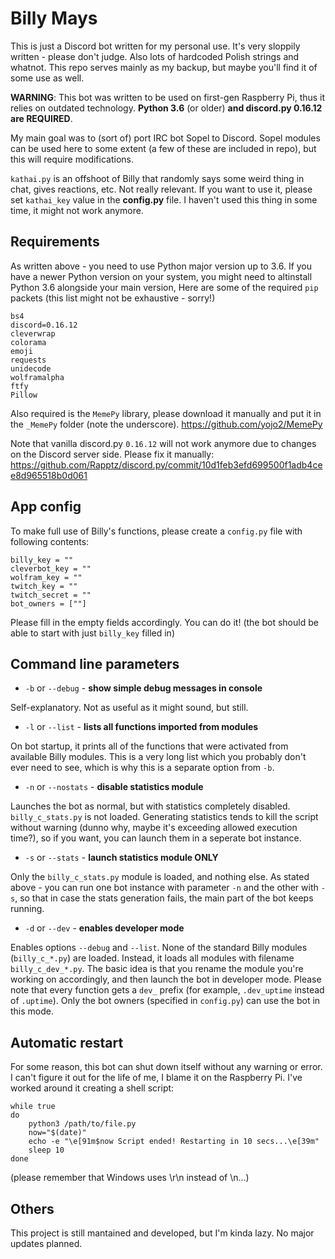 # Billy Mays

This is just a Discord bot written for my personal use. It's very sloppily written - please don't judge. Also lots of hardcoded Polish strings and whatnot. This repo serves mainly as my backup, but maybe you'll find it of some use as well.

**WARNING**: This bot was written to be used on first-gen Raspberry Pi, thus it relies on outdated technology. **Python 3.6** (or older) **and discord.py 0.16.12 are REQUIRED**.

My main goal was to (sort of) port IRC bot Sopel to Discord. Sopel modules can be used here to some extent (a few of these are included in repo), but this will require modifications.

`kathai.py` is an offshoot of Billy that randomly says some weird thing in chat, gives reactions, etc. Not really relevant. If you want to use it, please set `kathai_key` value in the **config.py** file. I haven't used this thing in some time, it might not work anymore.

## Requirements

As written above - you need to use Python major version up to 3.6. If you have a newer Python version on your system, you might need to altinstall Python 3.6 alongside your main version, Here are some of the required `pip` packets (this list might not be exhaustive - sorry!)

```
bs4
discord=0.16.12
cleverwrap
colorama
emoji
requests
unidecode
wolframalpha
ftfy
Pillow
```

Also required is the `MemePy` library, please download it manually and put it in the `_MemePy` folder (note the underscore). https://github.com/yojo2/MemePy

Note that vanilla discord.py `0.16.12` will not work anymore due to changes on the Discord server side. Please fix it manually: https://github.com/Rapptz/discord.py/commit/10d1feb3efd699500f1adb4cee8d965518b0d061

## App config

To make full use of Billy's functions, please create a `config.py` file with following contents:

```
billy_key = ""
cleverbot_key = ""
wolfram_key = ""
twitch_key = ""
twitch_secret = ""
bot_owners = [""]
```

Please fill in the empty fields accordingly. You can do it! (the bot should be able to start with just `billy_key` filled in)

## Command line parameters

* `-b` or `--debug` - **show simple debug messages in console**

Self-explanatory. Not as useful as it might sound, but still.

* `-l` or `--list` - **lists all functions imported from modules**

On bot startup, it prints all of the functions that were activated from available Billy modules. This is a very long list which you probably don't ever need to see, which is why this is a separate option from `-b`.

* `-n` or `--nostats` - **disable statistics module**

Launches the bot as normal, but with statistics completely disabled. `billy_c_stats.py` is not loaded. Generating statistics tends to kill the script without warning (dunno why, maybe it's exceeding allowed execution time?), so if you want, you can launch them in a seperate bot instance.

* `-s` or `--stats` - **launch statistics module ONLY**

Only the `billy_c_stats.py` module is loaded, and nothing else. As stated above - you can run one bot instance with parameter `-n` and the other with `-s`, so that in case the stats generation fails, the main part of the bot keeps running.

* `-d` or `--dev` - **enables developer mode**

Enables options `--debug` and `--list`. None of the standard Billy modules (`billy_c_*.py`) are loaded. Instead, it loads all modules with filename `billy_c_dev_*.py`. The basic idea is that you rename the module you're working on accordingly, and then launch the bot in developer mode. Please note that every function gets a `dev_` prefix (for example, `.dev_uptime` instead of `.uptime`). Only the bot owners (specified in `config.py`) can use the bot in this mode.

## Automatic restart

For some reason, this bot can shut down itself without any warning or error. I can't figure it out for the life of me, I blame it on the Raspberry Pi. I've worked around it creating a shell script:

```
while true
do
	python3 /path/to/file.py
	now="$(date)"
	echo -e "\e[91m$now Script ended! Restarting in 10 secs...\e[39m"
	sleep 10
done
```

(please remember that Windows uses \r\n instead of \n...)

## Others

This project is still mantained and developed, but I'm kinda lazy. No major updates planned.

